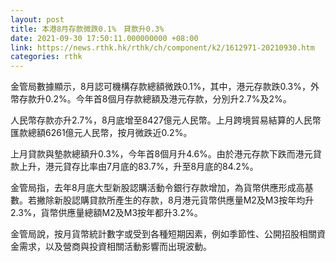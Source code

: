 ```yaml
---
layout: post
title: 本港8月存款微跌0.1%　貸款升0.3%
date: 2021-09-30 17:50:11.000000000 +08:00
link: https://news.rthk.hk/rthk/ch/component/k2/1612971-20210930.htm
categories: rthk
---
```


金管局數據顯示，8月認可機構存款總額微跌0.1%，其中，港元存款跌0.3%，外幣存款升0.2%。今年首8個月存款總額及港元存款，分別升2.7%及2%。

人民幣存款亦升2.7%，8月底增至8427億元人民幣。上月跨境貿易結算的人民幣匯款總額6261億元人民幣，按月微跌近0.2%。

上月貸款與墊款總額升0.3%，今年首8個月升4.6%。由於港元存款下跌而港元貸款上升，港元貸存比率由7月底的83.7%，升至8月底的84.2%。

金管局指，去年8月底大型新股認購活動令銀行存款增加，為貨幣供應形成高基數。若撇除新股認購貸款所產生的存款，8月港元貨幣供應量M2及M3按年均升2.3%，貨幣供應量總額M2及M3按年都升3.2%。

金管局說，按月貨幣統計數字或受到各種短期因素，例如季節性、公開招股相關資金需求，以及營商與投資相關活動影響而出現波動。
